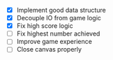 - [x] Implement good data structure
- [x] Decouple IO from game logic
- [x] Fix high score logic
- [ ] Fix highest number achieved
- [ ] Improve game experience
- [ ] Close canvas properly
